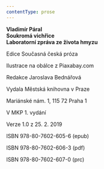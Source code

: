 ```yaml
---
contentType: prose
---
```


**Vladimír Páral  
Soukromá vichřice  
Laboratorní zpráva ze života hmyzu**

  

Edice Současná česká próza

  

Ilustrace na obálce z Piaxabay.com

  

Redakce Jaroslava Bednářová

  

Vydala Městská knihovna v Praze

  

Mariánské nám. 1, 115 72 Praha 1

  

V MKP 1. vydání

  

Verze 1.0 z 25. 2. 2019

  

ISBN 978-80-7602-605-6 (epub)

  

ISBN 978-80-7602-606-3 (pdf)

  

ISBN 978-80-7602-607-0 (prc)
